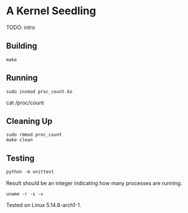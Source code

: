 # A Kernel Seedling
TODO: intro

## Building
```shell
make
```

## Running
```shell
sudo insmod proc_count.ko
```
cat /proc/count

## Cleaning Up
```shell
sudo rmmod proc_count
make clean
```

## Testing
```python
python -m unittest
```
Result should be an integer indicating how many processes are running.

```shell
uname -r -s -v

```
Tested on Linux 5.14.8-arch1-1.
